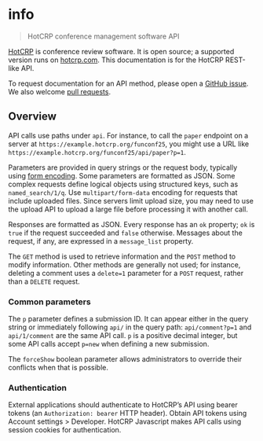 # info

> HotCRP conference management software API

[HotCRP](https://github.com/kohler/hotcrp) is conference review software. It
is open source; a supported version runs on [hotcrp.com](https://hotcrp.com/).
This documentation is for the HotCRP REST-like API.

To request documentation for an API method, please open a [GitHub
issue](https://github.com/kohler/hotcrp/issues). We also welcome [pull
requests](https://github.com/kohler/hotcrp/pulls).


## Overview

API calls use paths under `api`. For instance, to call the `paper` endpoint on
a server at `https://example.hotcrp.org/funconf25`, you might use a URL like
`https://example.hotcrp.org/funconf25/api/paper?p=1`.

Parameters are provided in query strings or the request body, typically using
[form encoding](https://developer.mozilla.org/en-US/docs/Web/HTTP/Methods/POST).
Some parameters are formatted as JSON. Some complex requests define logical
objects using structured keys, such as `named_search/1/q`. Use
`multipart/form-data` encoding for requests that include uploaded files.
Since servers limit upload size, you may need to use the upload API to upload
a large file before processing it with another call.

Responses are formatted as JSON. Every response has an `ok` property; `ok` is
`true` if the request succeeded and `false` otherwise. Messages about the
request, if any, are expressed in a `message_list` property.

The `GET` method is used to retrieve information and the `POST` method to
modify information. Other methods are generally not used; for instance,
deleting a comment uses a `delete=1` parameter for a `POST` request, rather
than a `DELETE` request.


### Common parameters

The `p` parameter defines a submission ID. It can appear either in the query
string or immediately following `api/` in the query path: `api/comment?p=1`
and `api/1/comment` are the same API call. `p` is a positive decimal integer,
but some API calls accept `p=new` when defining a new submission.

The `forceShow` boolean parameter allows administrators to override their
conflicts when that is possible.


### Authentication

External applications should authenticate to HotCRP’s API using bearer tokens
(an `Authorization: bearer` HTTP header). Obtain API tokens using Account
settings > Developer. HotCRP Javascript makes API calls using session cookies
for authentication.
